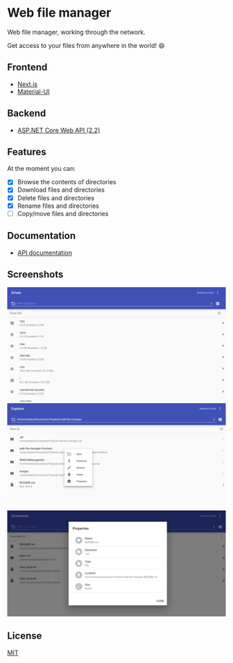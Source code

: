 # Web file manager

Web file manager, working through the network.

Get access to your files from anywhere in the world! :smile:

## Frontend
* [Next.js](https://github.com/zeit/next.js)
* [Material-UI](https://github.com/mui-org/material-ui)

## Backend
* [ASP.NET Core Web API (2.2)](https://github.com/aspnet/AspNetCore)

## Features
At the moment you can:
- [x] Browse the contents of directories
- [x] Download files and directories
- [x] Delete files and directories
- [x] Rename files and directories
- [ ] Copy/move files and directories

## Documentation
* [API documentation](https://github.com/Kewka/web-file-manager/wiki/API-documentation)

## Screenshots
![](/images/drives.png)
![](/images/actions.png)
![](/images/properties.png)

## License
[MIT](/LICENSE)

